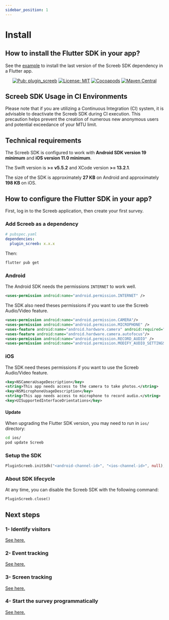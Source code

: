 ```yaml
---
sidebar_position: 1
---
```


# Install

## How to install the Flutter SDK in your app?

See the [example](https://github.com/ScreebApp/flutter-screeb-plugin/tree/master/example) to install the last version of the Screeb SDK dependency in a Flutter app.

<p align="center">
  <a href="https://pub.dev/packages/plugin_screeb"><img src="https://img.shields.io/pub/v/plugin_screeb" alt="Pub: plugin_screeb"/></a>
  <a href="https://opensource.org/licenses/MIT"><img src="https://img.shields.io/badge/license-MIT-purple.svg" alt="License: MIT"/></a>
  <a href="https://cocoapods.org/pods/Screeb"><img src="https://img.shields.io/cocoapods/v/Screeb.svg?style=flat" alt="Cocoapods"/></a>
  <a href="https://search.maven.org/search?q=g:%22app.screeb.sdk%22%20AND%20a:%22survey%22"><img src="https://img.shields.io/maven-central/v/app.screeb.sdk/survey.svg?label=Maven%20Central" alt="Maven Central"/></a>
</p>

## Screeb SDK Usage in CI Environments

Please note that if you are utilizing a Continuous Integration (CI) system, it is advisable to deactivate the Screeb SDK during CI execution. This precaution helps prevent the creation of numerous new anonymous users and potential exceedance of your MTU limit.

## Technical requirements

The Screeb SDK is configured to work with **Android SDK version 19 minimum** and **iOS version 11.0 minimum**.

The Swift version is **>= v5.5.2** and XCode version **>= 13.2.1**.

The size of the SDK is approximately **27 KB** on Android and approximately **198 KB** on iOS.

## How to configure the Flutter SDK in your app?

First, log in to the Screeb application, then create your first survey.

### Add Screeb as a dependency

```yaml
# pubspec.yaml
dependencies:
  plugin_screeb: x.x.x
```

Then:

```sh
flutter pub get
```

### Android

The Android SDK needs the permissions `INTERNET` to work well.

```xml
<uses-permission android:name="android.permission.INTERNET" />
```

The SDK also need theses permissions if you want to use the Screeb Audio/Video feature.
```xml
<uses-permission android:name="android.permission.CAMERA"/>
<uses-permission android:name="android.permission.MICROPHONE" />
<uses-feature android:name="android.hardware.camera" android:required="true"/>
<uses-feature android:name="android.hardware.camera.autofocus"/>
<uses-permission android:name="android.permission.RECORD_AUDIO" />
<uses-permission android:name="android.permission.MODIFY_AUDIO_SETTINGS" />
```

### iOS

The SDK need theses permissions if you want to use the Screeb Audio/Video feature.
```xml
<key>NSCameraUsageDescription</key>
<string>This app needs access to the camera to take photos.</string>
<key>NSMicrophoneUsageDescription</key>
<string>This app needs access to microphone to record audio.</string>
<key>UISupportedInterfaceOrientations</key>
```

#### Update

When upgrading the Flutter SDK version, you may need to run in `ios/` directory:

```sh
cd ios/
pod update Screeb
```

### Setup the SDK

```dart
PluginScreeb.initSdk("<android-channel-id>", "<ios-channel-id>", null);
```

### About SDK lifecycle

At any time, you can disable the Screeb SDK with the following command:

```dart
PluginScreeb.close()
```

## Next steps

### 1- Identify visitors

[See here.](./identity)

### 2- Event tracking

[See here.](./event-tracking)

### 3- Screen tracking

[See here.](./screen-tracking)

### 4- Start the survey programmatically

[See here.](./start-survey-programmatically)
